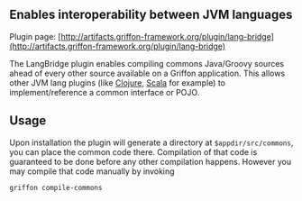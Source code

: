
Enables interoperability between JVM languages
----------------------------------------------

Plugin page: [http://artifacts.griffon-framework.org/plugin/lang-bridge](http://artifacts.griffon-framework.org/plugin/lang-bridge)


The LangBridge plugin enables compiling commons Java/Groovy sources ahead of every other source available
on a Griffon application. This allows other JVM lang plugins (like [Clojure][1], [Scala][2] for example)
to implement/reference a common interface or POJO.

Usage
-----
Upon installation the plugin will generate a directory at `$appdir/src/commons`, you can place the common
code there. Compilation of that code is guaranteed to be done before any other compilation happens. However
you may compile that code manually by invoking

    griffon compile-commons

[1]: /plugin/clojure
[2]: /plugin/scala

